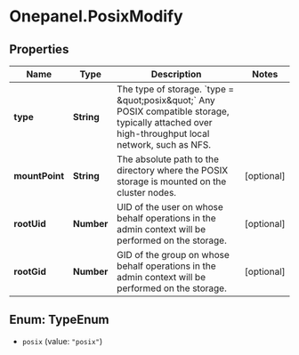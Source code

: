 # Onepanel.PosixModify

## Properties
Name | Type | Description | Notes
------------ | ------------- | ------------- | -------------
**type** | **String** | The type of storage.  &#x60;type &#x3D; \&quot;posix\&quot;&#x60;  Any POSIX compatible storage, typically attached over high-throughput local network, such as NFS.  | 
**mountPoint** | **String** | The absolute path to the directory where the POSIX storage is mounted on the cluster nodes.  | [optional] 
**rootUid** | **Number** | UID of the user on whose behalf operations in the admin context will be performed on the storage. | [optional] 
**rootGid** | **Number** | GID of the group on whose behalf operations in the admin context will be performed on the storage. | [optional] 


<a name="TypeEnum"></a>
## Enum: TypeEnum


* `posix` (value: `"posix"`)




